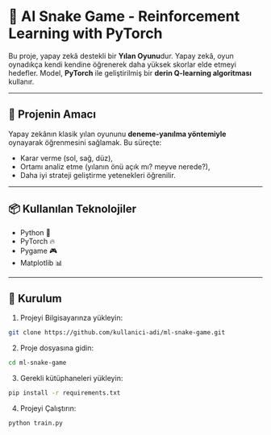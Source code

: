 # 🐍 AI Snake Game - Reinforcement Learning with PyTorch

Bu proje, yapay zekâ destekli bir **Yılan Oyunu**dur. Yapay zekâ, oyun oynadıkça kendi kendine öğrenerek daha yüksek skorlar elde etmeyi hedefler. Model, **PyTorch** ile geliştirilmiş bir **derin Q-learning algoritması** kullanır.

---

## 🎯 Projenin Amacı

Yapay zekânın klasik yılan oyununu **deneme-yanılma yöntemiyle** oynayarak öğrenmesini sağlamak. Bu süreçte:
- Karar verme (sol, sağ, düz),
- Ortamı analiz etme (yılanın önü açık mı? meyve nerede?),
- Daha iyi strateji geliştirme yetenekleri öğrenilir.

---

## 📦 Kullanılan Teknolojiler

- Python 🐍
- PyTorch 🔥
- Pygame 🎮
- Matplotlib 📊

---

## 🔧 Kurulum

1. Projeyi Bilgisayarınza yükleyin:
```bash
git clone https://github.com/kullanici-adi/ml-snake-game.git
````
2. Proje dosyasına gidin:
```bash
cd ml-snake-game
````
3. Gerekli kütüphaneleri yükleyin:
```bash
pip install -r requirements.txt
```
4. Projeyi Çalıştırın:
````bash
python train.py
````

